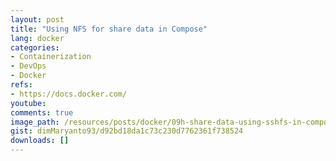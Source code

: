 ```yaml
---
layout: post
title: "Using NFS for share data in Compose"
lang: docker
categories:
- Containerization
- DevOps
- Docker
refs: 
- https://docs.docker.com/
youtube: 
comments: true
image_path: /resources/posts/docker/09h-share-data-using-sshfs-in-compose
gist: dimMaryanto93/d92bd18da1c73c230d7762361f738524
downloads: []
---
```


